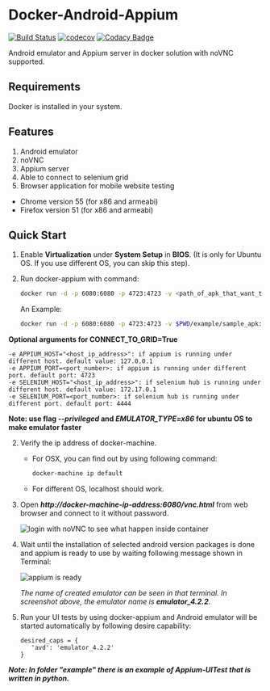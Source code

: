 Docker-Android-Appium
=====================

[![Build Status](https://travis-ci.org/butomo1989/docker-appium.svg?branch=master)](https://travis-ci.org/butomo1989/docker-appium)
[![codecov](https://codecov.io/gh/butomo1989/docker-appium/branch/master/graph/badge.svg)](https://codecov.io/gh/butomo1989/docker-appium)
[![Codacy Badge](https://api.codacy.com/project/badge/Grade/3f000ffb97db45a59161814e1434c429)](https://www.codacy.com/app/butomo1989/docker-appium?utm_source=github.com&amp;utm_medium=referral&amp;utm_content=butomo1989/docker-appium&amp;utm_campaign=Badge_Grade)

Android emulator and Appium server in docker solution with noVNC supported.

Requirements
------------

Docker is installed in your system.

Features
--------

1. Android emulator
2. noVNC
3. Appium server
4. Able to connect to selenium grid
5. Browser application for mobile website testing
  - Chrome version 55 (for x86 and armeabi)
  - Firefox version 51 (for x86 and armeabi)

Quick Start
-----------

1. Enable **Virtualization** under **System Setup** in **BIOS**. (It is only for Ubuntu OS. If you use different OS, you can skip this step).

2. Run docker-appium with command:

    ```bash
    docker run -d -p 6080:6080 -p 4723:4723 -v <path_of_apk_that_want_to_be_tested>:/target_apk -e ANDROID_VERSION=<target_android_version> -e EMULATOR_TYPE=<emulator_type> -e CONNECT_TO_GRID=<True/False> --name appium-container butomo1989/docker-appium
    ```

    An Example:

    ```bash
    docker run -d -p 6080:6080 -p 4723:4723 -v $PWD/example/sample_apk:/target_apk -e ANDROID_VERSION=4.2.2 -e EMULATOR_TYPE=armeabi -e CONNECT_TO_GRID=False --name appium-container butomo1989/docker-appium
    ```
  **Optional arguments for CONNECT\_TO\_GRID=True**

    -e APPIUM_HOST="<host_ip_address>": if appium is running under different host. default value: 127.0.0.1
    -e APPIUM_PORT=<port_number>: if appium is running under different port. default port: 4723
    -e SELENIUM_HOST="<host_ip_address>": if selenium hub is running under different host. default value: 172.17.0.1
    -e SELENIUM_PORT=<port_number>: if selenium hub is running under different port. default port: 4444

  **Note: use flag *--privileged* and *EMULATOR_TYPE=x86* for ubuntu OS to make emulator faster**

2. Verify the ip address of docker-machine.

   - For OSX, you can find out by using following command:

     ```bash
     docker-machine ip default
     ```

   - For different OS, localhost should work.

3. Open ***http://docker-machine-ip-address:6080/vnc.html*** from web browser and connect to it without password.

   ![][noVNC]

4. Wait until the installation of selected android version packages is done and appium is ready to use by waiting following message shown in Terminal:

   ![][Appium is ready]

   *The name of created emulator can be seen in that terminal. In screenshot above, the emulator name is* ***emulator_4.2.2***.

5. Run your UI tests by using docker-appium and Android emulator will be started automatically by following desire capability:

   ```
   desired_caps = {
      'avd': 'emulator_4.2.2'
   }
   ```

***Note: In folder "example" there is an example of Appium-UITest that is written in python.***

[noVNC]: <images/noVNC.png> "login with noVNC to see what happen inside container"
[Appium is ready]: <images/appium.png> "appium is ready"
